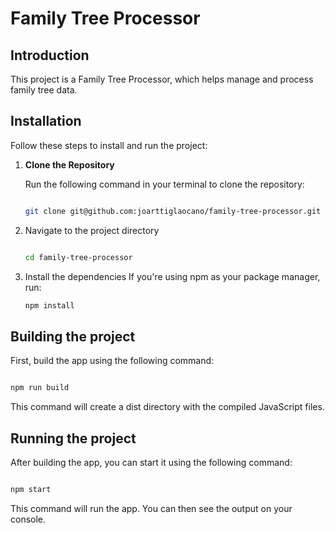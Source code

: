 # Family Tree Processor

## Introduction

This project is a Family Tree Processor, which helps manage and process family tree data.

## Installation

Follow these steps to install and run the project:

1. **Clone the Repository**

    Run the following command in your terminal to clone the repository:

    ```bash

    git clone git@github.com:joarttiglaocano/family-tree-processor.git

    ```

2. Navigate to the project directory

    ```bash

    cd family-tree-processor

    ```

3. Install the dependencies
   If you're using npm as your package manager, run:

    ```bash
    npm install
    ```

## Building the project

First, build the app using the following command:

```bash

npm run build

```

This command will create a dist directory with the compiled JavaScript files.

## Running the project

After building the app, you can start it using the following command:

```bash

npm start

```

This command will run the app. You can then see the output on your console.
